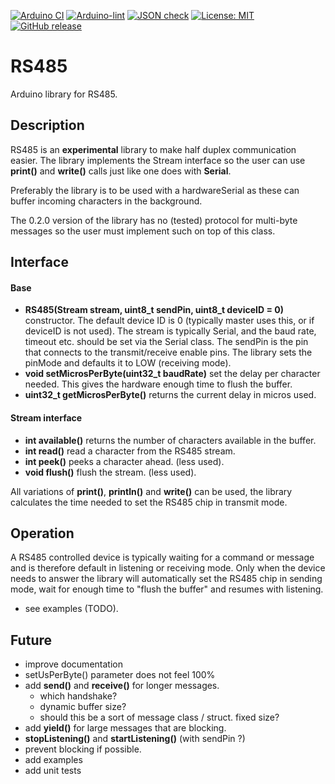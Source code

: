 
[![Arduino CI](https://github.com/RobTillaart/RS485/workflows/Arduino%20CI/badge.svg)](https://github.com/marketplace/actions/arduino_ci)
[![Arduino-lint](https://github.com/RobTillaart/RS485/actions/workflows/arduino-lint.yml/badge.svg)](https://github.com/RobTillaart/RS485/actions/workflows/arduino-lint.yml)
[![JSON check](https://github.com/RobTillaart/RS485/actions/workflows/jsoncheck.yml/badge.svg)](https://github.com/RobTillaart/RS485/actions/workflows/jsoncheck.yml)
[![License: MIT](https://img.shields.io/badge/license-MIT-green.svg)](https://github.com/RobTillaart/RS485/blob/master/LICENSE)
[![GitHub release](https://img.shields.io/github/release/RobTillaart/RS485.svg?maxAge=3600)](https://github.com/RobTillaart/RS485/releases)


# RS485

Arduino library for RS485.


## Description

RS485 is an **experimental** library to make half duplex communication easier.
The library implements the Stream interface so the user can use
**print()** and **write()** calls just like one does with **Serial**.

Preferably the library is to be used with a hardwareSerial as these 
can buffer incoming characters in the background.

The 0.2.0 version of the library has no (tested) protocol for multi-byte 
messages so the user must implement such on top of this class.


## Interface

#### Base

- **RS485(Stream stream, uint8_t sendPin, uint8_t deviceID = 0)** constructor.
The default device ID is 0 (typically master uses this, or if deviceID is not used).
The stream is typically Serial, and the baud rate, timeout etc. should be set 
via the Serial class. 
The sendPin is the pin that connects to the transmit/receive enable pins.
The library sets the pinMode and defaults it to LOW (receiving mode).
- **void     setMicrosPerByte(uint32_t baudRate)** set the delay per character needed.
This gives the hardware enough time to flush the buffer. 
- **uint32_t getMicrosPerByte()** returns the current delay in micros used.


#### Stream interface

- **int available()** returns the number of characters available in the buffer.
- **int read()** read a character from the RS485 stream.
- **int peek()** peeks a character ahead. (less used).
- **void flush()** flush the stream. (less used).

All variations of **print()**, **println()** and **write()** can be used,
the library calculates the time needed to set the RS485 chip in transmit mode.


## Operation

A RS485 controlled device is typically waiting for a command or message 
and is therefore default in listening or receiving mode. Only when
the device needs to answer the library will automatically set the RS485 
chip in sending mode, wait for enough time to "flush the buffer" and 
resumes with listening. 

- see examples (TODO).


## Future

- improve documentation
- setUsPerByte() parameter does not feel 100%
- add **send()** and **receive()** for longer messages.
  - which handshake?
  - dynamic buffer size?
  - should this be a sort of message class / struct. fixed size?
- add **yield()** for large messages that are blocking.
- **stopListening()** and **startListening()** (with sendPin ?)
- prevent blocking if possible.
- add examples
- add unit tests


